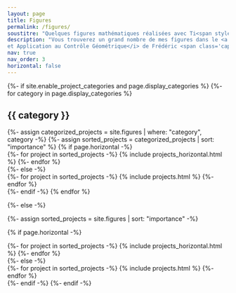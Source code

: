 ```yaml
---
layout: page
title: Figures
permalink: /figures/
soustitre: "Quelques figures mathématiques réalisées avec Ti<span style='font-style:italic;'>k</span>Z et <span style='font-style:italic;'>Inkscape</span>"
description: "Vous trouverez un grand nombre de mes figures dans le <a href='https://ensta-paris.hal.science/hal-03243924v3/document'>polycopié du cours <span class='capitales'>aot</span><span class='chiffres-capitaux'>13</span> de l'<span class='capitales'>ensta</span> <span class='capitales'>p</span>aris - <i>Géométrie Différentielle
et Application au Contrôle Géométrique</i> de Frédéric <span class='capitales'>Jean</span></a>."
nav: true
nav_order: 3
horizontal: false
---
```


<!-- pages/figures.md -->
<div class="projects">
{%- if site.enable_project_categories and page.display_categories %}
  <!-- Display categorized figures -->
  {%- for category in page.display_categories %}
  <h2 class="category">{{ category }}</h2>
  {%- assign categorized_projects = site.figures | where: "category", category -%}
  {%- assign sorted_projects = categorized_projects | sort: "importance" %}
  <!-- Generate cards for each figure -->
  {% if page.horizontal -%}
  <div class="container">
    <div class="row row-cols-2">
    {%- for project in sorted_projects -%}
      {% include projects_horizontal.html %}
    {%- endfor %}
    </div>
  </div>
  {%- else -%}
  <div class="grid">
    {%- for project in sorted_projects -%}
      {% include projects.html %}
    {%- endfor %}
  </div>
  {%- endif -%}
  {% endfor %}

{%- else -%}
<!-- Display projects without categories -->
  {%- assign sorted_projects = site.figures | sort: "importance" -%}
  <!-- Generate cards for each project -->
  {% if page.horizontal -%}
  <div class="container">
    <div class="row row-cols-2">
    {%- for project in sorted_projects -%}
      {% include projects_horizontal.html %}
    {%- endfor %}
    </div>
  </div>
  {%- else -%}
  <div class="grid">
    {%- for project in sorted_projects -%}
      {% include projects.html %}
    {%- endfor %}
  </div>
  {%- endif -%}
{%- endif -%}
</div>
